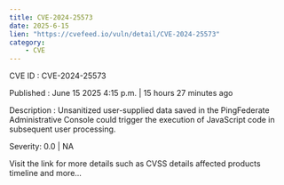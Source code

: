 ```yaml
---
title: CVE-2024-25573
date: 2025-6-15
lien: "https://cvefeed.io/vuln/detail/CVE-2024-25573"
category:
    - CVE
---
```


CVE ID : CVE-2024-25573

Published :  June 15
2025
4:15 p.m. | 15 hours
27 minutes ago

Description : Unsanitized user-supplied data saved in the PingFederate Administrative Console could trigger the execution of JavaScript code in subsequent user processing.

Severity: 0.0 | NA

Visit the link for more details
such as CVSS details
affected products
timeline
and more...
